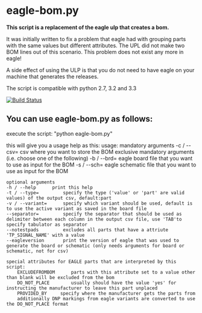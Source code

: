 eagle-bom.py
============

**This script is a replacement of the eagle ulp that creates a bom.**

It was initially written to fix a problem that eagle had with grouping parts with the same values but different attributes. The UPL did not make two BOM lines out of this scenario. This problem does not exist any more in eagle!

A side effect of using the ULP is that you do not need to have eagle on your machine that generates the releases.

The script is compatible with python 2.7, 3.2 and 3.3

[![Build Status](https://travis-ci.org/I2SE/eagle-bom.py.svg?branch=master)](https://travis-ci.org/I2SE/eagle-bom.py)

You can use eagle-bom.py as follows:
------------------------------------

execute the script: "python eagle-bom.py"

this will give you a usage help as this:
usage: 
	mandatory arguments
	-c / --csv=		 csv where you want to store the BOM
	exclusive mandatory arguments (i.e. choose one of the following)
	-b / --brd=		 eagle board file that you want to use as input for the BOM
	-s / --sch=		 eagle schematic file that you want to use as input for the BOM
	
	optional arguments
	-h / --help		 print this help
	-t / --type=		 specify the type ('value' or 'part' are valid values) of the output csv, default:part
	-v / --variant=		 specify which variant should be used, default is to use the active variant as saved in the board file
	--separator=		 specify the separator that should be used as delimiter between each column in the output csv file, use 'TAB'to specify tabulator as separator
	--notestpads		 excludes all parts that have a attriute 'TP_SIGNAL_NAME' with a value
    --eagleversion       print the version of eagle that was used to generate the board or schematic (only needs arguments for board or schematic, not for csv)
	
	special attributes for EAGLE parts that are interpreted by this script:
		EXCLUDEFROMBOM		parts with this attribute set to a value other than blank will be excluded from the bom
		DO_NOT_PLACE		usually should have the value 'yes' for instructing the manufacturer to leave this part unplaced
		PROVIDED_BY		specify where the manufacturer gets the parts from
		additionally DNP markings from eagle variants are converted to use the DO_NOT_PLACE format
